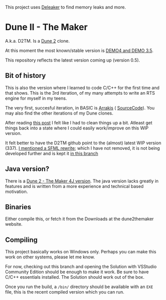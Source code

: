 This project uses [Deleaker](https://www.deleaker.com/) to find memory leaks and more.

Dune II - The Maker
===================
A.k.a. D2TM. Is a [Dune 2](http://en.wikipedia.org/wiki/Dune_II) clone.

At this moment the most known/stable version is [DEMO4 and DEMO 3.5](http://dune2themaker.fundynamic.com/?page_id=11).

This repository reflects the latest version coming up (version 0.5).

## Bit of history
This is also the version where I learned to code C/C++ for the first time and that shows. This is the 3rd iteration, of my many attempts to write an RTS engine for myself in my teens.

The very first, succesful iteration, in BASIC is [Arrakis](http://arrakis.dune2k.com/downloads.html) ( [SourceCode](https://github.com/Fundynamic/arrakis)). You may also find the other iterations
of my Dune clones.

After reading [this post](https://forum.dune2k.com/topic/27425-i-dont-want-to-get-your-hopes-up-but-i-cant-deny-it-much-either/?do=findComment&comment=397890) I felt like I had to clean things up a bit. Atleast get
things back into a state where I could easily work/improve on this WIP version.

It felt better to have the D2TM github point to the (almost) latest WIP version (337). [I mentioned a SFML rewrite](http://dune2themaker.fundynamic.com/?p=288); which I have not removed, it is not being developed further and is kept it [in this branch](https://github.com/stefanhendriks/Dune-II---The-Maker/tree/rewrite-sfml)

## Java version?
There is a [Dune 2 - The Maker 4J version](https://github.com/fundynamic/dune2themaker4j). The java version lacks greatly in features and is written from a more experience and technical based motivation.

## Binaries
Either compile this, or fetch it from the Downloads at the dune2themaker website.

## Compiling
This project basically works on Windows only. Perhaps you can make this work on other systems, please let me know.

For now, checking out this branch and opening the Solution with VSStudio Community Edition should be enough to make it work. Be sure to have C/C++ essentials installed. The Solution should work out of the box.

Once you run the build, a `/bin/` directory should be available with an `EXE` file, this is the recent compiled version which you can run.
